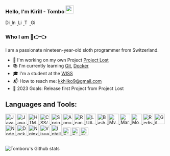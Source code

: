 ### Hello, I'm Kirill - Tombo <img src="https://media.giphy.com/media/hvRJCLFzcasrR4ia7z/giphy.gif" width="25px">
<a href="https://discord.gg/BunKxCNTQ3">
  <img  alt="Discord Server" width="16px" color="white" src="https://www.iconsdb.com/icons/preview/gray/discord-xxl.png" />
</a>
<a href="https://www.instagram.com/tomboru/">
  <img  alt="Instagram" width="16px" src="https://www.iconsdb.com/icons/preview/gray/instagram-xxl.png" />
</a>
<a href="https://www.linkedin.com/in/kirill-khilko-bb7a95230/">
  <img  alt="LinkedIn" width="16px" src="https://www.iconsdb.com/icons/preview/gray/linkedin-xxl.png" />
</a>
<a href="https://www.twitch.tv/tomboru">
  <img  alt="Twitch" width="16px" src="https://www.iconsdb.com/icons/preview/gray/twitch-tv-xxl.png" />
</a>
<a href="https://github.com/Tomboru">
  <img  alt="Github" width="16px" src="https://www.iconsdb.com/icons/preview/gray/github-6-xxl.png" />
</a>

<br />

### Who I am 🥺👉👈

I am a passionate nineteen-year-old sloth programmer from Switzerland.
- 📓 I'm working on my own Project [Project Lost](https://projectlost.org)
- 📚 I'm currently learning [Git](https://git-scm.com/book), [Docker](https://docs.docker.com/)
- 🎓 I'm a student at the [WISS](https://www.wiss.ch/)
- 📬 How to reach me: kkhilko9@gmail.com <br>
- 📍 2023 Goals: Release first Project from Project Lost

## **Languages and Tools:** &nbsp;
<a href="https://www.w3schools.com/js/">
  <img  alt="Javascript" width="32px" src="https://www.t-systems-mms.com/karriere/stellenboerse/img0.php?id=214.png" />
</a>
<a href="https://docs.oracle.com/en/java/">
  <img  alt="Java" width="32px" src="https://cdn-icons-png.flaticon.com/512/226/226777.png" />
</a>
<a href="https://www.w3schools.com/html/">
  <img  alt="HTML5" width="32px" src="https://cdn.icon-icons.com/icons2/2107/PNG/512/file_type_html_icon_130541.png" />
</a>
<a href="https://www.w3schools.com/css/">
  <img  alt="CSS/SCSS" width="32px" src="https://cdn1.iconfinder.com/data/icons/logotypes/32/badge-css-3-512.png" />
</a>
<a href="https://spring.io/">
  <img  alt="Spring Boot" width="32px" src="https://i.pinimg.com/originals/36/fd/a1/36fda1085cffacaebc7613ab8f227351.png" />
</a>
<a href="https://angular.io/">
  <img  alt="Angular" width="32px" src="https://cdn.freebiesupply.com/logos/large/2x/angular-icon-logo-png-transparent.png" />
</a>
<a href="https://reactjs.org/">
  <img  alt="React" width="32px" src="https://www.iconninja.com/files/332/243/605/react-js-react-logo-js-icon.png" />
</a>
<a href="https://www.lua.org/">
  <img  alt="LUA" width="32px" src="https://th.bing.com/th/id/R.a297185a3245a2d7c00629823392dcfc?rik=O8pZW8O0aJqH%2fg&riu=http%3a%2f%2f3.bp.blogspot.com%2f-JsoEu_pPL4M%2fUouRoSsWjII%2fAAAAAAAAAJc%2fH9v0lM9nzyg%2fs1600%2f600px-lua-logo-nolabel-svg.png&ehk=cYV7wlyLEX7shHHKajDuy6aUQhnxq4pc4iAh656hxOo%3d&risl=&pid=ImgRaw&r=0" />
</a>
<a href="https://devdocs.io/bash/">
  <img  alt="Bash" width="32px" src="https://findicons.com/files/icons/2773/pictonic_free/128/prog_bash02.png" />
</a>
<a href="https://www.mysql.com/de/">
  <img  alt="MySQL" width="32px" src="https://cdn.freebiesupply.com/logos/large/2x/mysql-5-logo-png-transparent.png" />
</a>
<a href="https://mariadb.org/">
  <img  alt="MariaDB" width="32px" src="https://static-00.iconduck.com/assets.00/mariadb-icon-512x340-txozryr2.png" />
</a>
<a href="https://www.mongodb.com/">
  <img  alt="MongoDB" width="32px" src="https://img.icons8.com/color/512/mongodb.png" />
</a>
<a href="https://redis.io/">
  <img  alt="Redis" width="32px" src="https://th.bing.com/th/id/R.107069d84c7d772502f9e3a27efc8496?rik=jqB97C3dzgg2vQ&riu=http%3a%2f%2fassets.stickpng.com%2fimages%2f584830b5cef1014c0b5e4a9c.png&ehk=aZu5BGhjvuzsKYrTO8dXIccKFHYEpWmAJ9qgeGhnx%2bc%3d&risl=&pid=ImgRaw&r=0" />
</a>
<a href="https://git-scm.com/">
  <img  alt="Git" width="32px" src="https://git-scm.com/images/logos/downloads/Git-Icon-1788C.png" />
</a>
<a href="https://nodejs.org/en/">
  <img  alt="NodeJS" width="32px" src="https://brandslogos.com/wp-content/uploads/thumbs/nodejs-icon-logo.png" />
</a>
<a href="https://www.docker.com/">
  <img  alt="Docker" width="32px" src="https://www.docker.com/wp-content/uploads/2022/03/Moby-logo.png" />
</a>
<a href="https://www.nginx.com/">
  <img  alt="Nginx" width="32px" src="https://creazilla-store.fra1.digitaloceanspaces.com/icons/3256840/file-type-nginx-icon-sm.png" />
</a>
<a href="https://code.visualstudio.com/">
  <img  alt="Visual Studio Code" width="32px" src="https://upload.wikimedia.org/wikipedia/commons/thumb/9/9a/Visual_Studio_Code_1.35_icon.svg/2048px-Visual_Studio_Code_1.35_icon.svg.png" />
</a>
<a href="https://www.jetbrains.com/idea/">
  <img  alt="IntelliJ IDEA" width="32px" src="https://upload.wikimedia.org/wikipedia/commons/thumb/9/9c/IntelliJ_IDEA_Icon.svg/2048px-IntelliJ_IDEA_Icon.svg.png" />
</a>
<a href="https://www.jetbrains.com/datagrip/">
  <img  alt="DataGrip" width="24px" src="https://upload.wikimedia.org/wikipedia/commons/thumb/c/c9/DataGrip.svg/1024px-DataGrip.svg.png" />
</a>
<a href="https://www.termius.com/">
  <img  alt="Termius" width="24px" src="https://dl2.macupdate.com/images/icons256/58537.png" />
</a>
<a href="https://www.figma.com/">
  <img  alt="Figma" width="24px" src="https://www.svgrepo.com/show/452202/figma.svg" />
</a>

##

<p>
    <img align="center" alt="Tomboru's Github stats" src="https://github-readme-stats.vercel.app/api?username=tomboru&show_icons=true&theme=radical&line_height=21">
</p>

